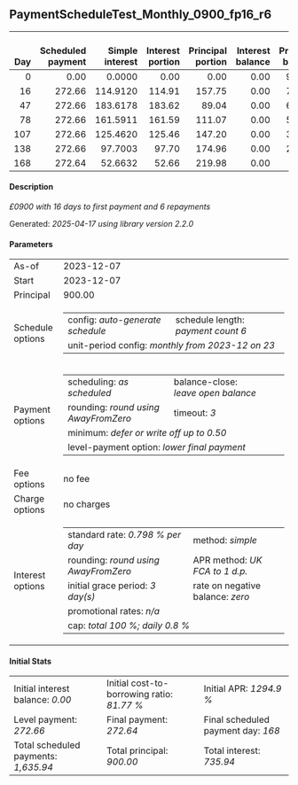 <h2>PaymentScheduleTest_Monthly_0900_fp16_r6</h2>
<table>
    <thead style="vertical-align: bottom;">
        <th style="text-align: right;">Day</th>
        <th style="text-align: right;">Scheduled payment</th>
        <th style="text-align: right;">Simple interest</th>
        <th style="text-align: right;">Interest portion</th>
        <th style="text-align: right;">Principal portion</th>
        <th style="text-align: right;">Interest balance</th>
        <th style="text-align: right;">Principal balance</th>
        <th style="text-align: right;">Total simple interest</th>
        <th style="text-align: right;">Total interest</th>
        <th style="text-align: right;">Total principal</th>
    </thead>
    <tr style="text-align: right;">
        <td class="ci00">0</td>
        <td class="ci01" style="white-space: nowrap;">0.00</td>
        <td class="ci02">0.0000</td>
        <td class="ci03">0.00</td>
        <td class="ci04">0.00</td>
        <td class="ci05">0.00</td>
        <td class="ci06">900.00</td>
        <td class="ci07">0.0000</td>
        <td class="ci08">0.00</td>
        <td class="ci09">0.00</td>
    </tr>
    <tr style="text-align: right;">
        <td class="ci00">16</td>
        <td class="ci01" style="white-space: nowrap;">272.66</td>
        <td class="ci02">114.9120</td>
        <td class="ci03">114.91</td>
        <td class="ci04">157.75</td>
        <td class="ci05">0.00</td>
        <td class="ci06">742.25</td>
        <td class="ci07">114.9120</td>
        <td class="ci08">114.91</td>
        <td class="ci09">157.75</td>
    </tr>
    <tr style="text-align: right;">
        <td class="ci00">47</td>
        <td class="ci01" style="white-space: nowrap;">272.66</td>
        <td class="ci02">183.6178</td>
        <td class="ci03">183.62</td>
        <td class="ci04">89.04</td>
        <td class="ci05">0.00</td>
        <td class="ci06">653.21</td>
        <td class="ci07">298.5298</td>
        <td class="ci08">298.53</td>
        <td class="ci09">246.79</td>
    </tr>
    <tr style="text-align: right;">
        <td class="ci00">78</td>
        <td class="ci01" style="white-space: nowrap;">272.66</td>
        <td class="ci02">161.5911</td>
        <td class="ci03">161.59</td>
        <td class="ci04">111.07</td>
        <td class="ci05">0.00</td>
        <td class="ci06">542.14</td>
        <td class="ci07">460.1209</td>
        <td class="ci08">460.12</td>
        <td class="ci09">357.86</td>
    </tr>
    <tr style="text-align: right;">
        <td class="ci00">107</td>
        <td class="ci01" style="white-space: nowrap;">272.66</td>
        <td class="ci02">125.4620</td>
        <td class="ci03">125.46</td>
        <td class="ci04">147.20</td>
        <td class="ci05">0.00</td>
        <td class="ci06">394.94</td>
        <td class="ci07">585.5829</td>
        <td class="ci08">585.58</td>
        <td class="ci09">505.06</td>
    </tr>
    <tr style="text-align: right;">
        <td class="ci00">138</td>
        <td class="ci01" style="white-space: nowrap;">272.66</td>
        <td class="ci02">97.7003</td>
        <td class="ci03">97.70</td>
        <td class="ci04">174.96</td>
        <td class="ci05">0.00</td>
        <td class="ci06">219.98</td>
        <td class="ci07">683.2832</td>
        <td class="ci08">683.28</td>
        <td class="ci09">680.02</td>
    </tr>
    <tr style="text-align: right;">
        <td class="ci00">168</td>
        <td class="ci01" style="white-space: nowrap;">272.64</td>
        <td class="ci02">52.6632</td>
        <td class="ci03">52.66</td>
        <td class="ci04">219.98</td>
        <td class="ci05">0.00</td>
        <td class="ci06">0.00</td>
        <td class="ci07">735.9464</td>
        <td class="ci08">735.94</td>
        <td class="ci09">900.00</td>
    </tr>
</table>
<h4>Description</h4>
<p><i>£0900 with 16 days to first payment and 6 repayments</i></p>
<p>Generated: <i>2025-04-17 using library version 2.2.0</i></p>
<h4>Parameters</h4>
<table>
    <tr>
        <td>As-of</td>
        <td>2023-12-07</td>
    </tr>
    <tr>
        <td>Start</td>
        <td>2023-12-07</td>
    </tr>
    <tr>
        <td>Principal</td>
        <td>900.00</td>
    </tr>
    <tr>
        <td>Schedule options</td>
        <td>
            <table>
                <tr>
                    <td>config: <i>auto-generate schedule</i></td>
                    <td>schedule length: <i><i>payment count</i> 6</i></td>
                </tr>
                <tr>
                    <td colspan="2" style="white-space: nowrap;">unit-period config: <i>monthly from 2023-12 on 23</i></td>
                </tr>
            </table>
        </td>
    </tr>
    <tr>
        <td>Payment options</td>
        <td>
            <table>
                <tr>
                    <td>scheduling: <i>as scheduled</i></td>
                    <td>balance-close: <i>leave&nbsp;open&nbsp;balance</i></td>
                </tr>
                <tr>
                    <td>rounding: <i>round using AwayFromZero</i></td>
                    <td>timeout: <i>3</i></td>
                </tr>
                <tr>
                    <td colspan='2'>minimum: <i>defer&nbsp;or&nbsp;write&nbsp;off&nbsp;up&nbsp;to&nbsp;0.50</i></td>
                </tr>
                <tr>
                    <td colspan='2'>level-payment option: <i>lower&nbsp;final&nbsp;payment</i></td>
                </tr>
            </table>
        </td>
    </tr>
    <tr>
        <td>Fee options</td>
        <td>no fee
        </td>
    </tr>
    <tr>
        <td>Charge options</td>
        <td>no charges
        </td>
    </tr>
    <tr>
        <td>Interest options</td>
        <td>
            <table>
                <tr>
                    <td>standard rate: <i>0.798 % per day</i></td>
                    <td>method: <i>simple</i></td>
                </tr>
                <tr>
                    <td>rounding: <i>round using AwayFromZero</i></td>
                    <td>APR method: <i>UK FCA to 1 d.p.</i></td>
                </tr>
                <tr>
                    <td>initial grace period: <i>3 day(s)</i></td>
                    <td>rate on negative balance: <i>zero</i></td>
                </tr>
                <tr>
                    <td colspan="2">promotional rates: <i><i>n/a</i></i></td>
                </tr>
                <tr>
                    <td colspan="2">cap: <i>total 100 %; daily 0.8 %</td>
                </tr>
            </table>
        </td>
    </tr>
</table>
<h4>Initial Stats</h4>
<table>
    <tr>
        <td>Initial interest balance: <i>0.00</i></td>
        <td>Initial cost-to-borrowing ratio: <i>81.77 %</i></td>
        <td>Initial APR: <i>1294.9 %</i></td>
    </tr>
    <tr>
        <td>Level payment: <i>272.66</i></td>
        <td>Final payment: <i>272.64</i></td>
        <td>Final scheduled payment day: <i>168</i></td>
    </tr>
    <tr>
        <td>Total scheduled payments: <i>1,635.94</i></td>
        <td>Total principal: <i>900.00</i></td>
        <td>Total interest: <i>735.94</i></td>
    </tr>
</table>
